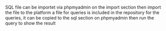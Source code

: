 SQL file can be importet via phpmyadmin on the import section then import the file to the platform
a file for queries is included in the repository for the queries, it can be copied 
to the sql section on phpmyadmin then run the query to show the result
